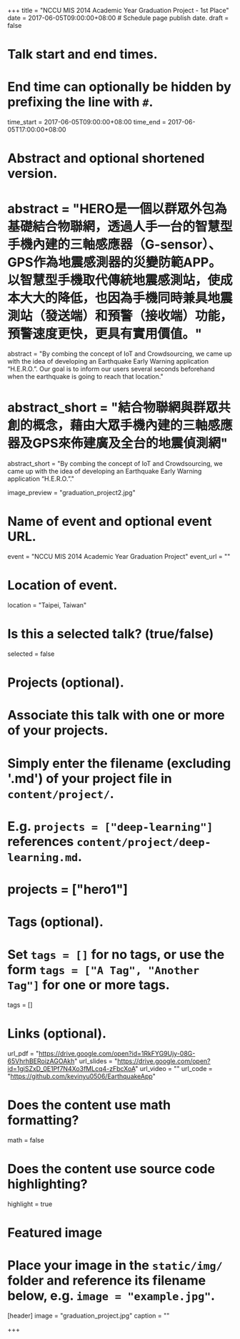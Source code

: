 +++
title = "NCCU MIS 2014 Academic Year Graduation Project - 1st Place"
date = 2017-06-05T09:00:00+08:00  # Schedule page publish date.
draft = false

# Talk start and end times.
#   End time can optionally be hidden by prefixing the line with `#`.
time_start = 2017-06-05T09:00:00+08:00
time_end = 2017-06-05T17:00:00+08:00

# Abstract and optional shortened version.
# abstract = "HERO是一個以群眾外包為基礎結合物聯網，透過人手一台的智慧型手機內建的三軸感應器（G-sensor）、GPS作為地震感測器的災變防範APP。以智慧型手機取代傳統地震感測站，使成本大大的降低，也因為手機同時兼具地震測站（發送端）和預警（接收端）功能，預警速度更快，更具有實用價值。"
abstract = "By combing the concept of IoT and Crowdsourcing, we came up with the idea of developing an Earthquake Early Warning application “H.E.R.O.”. Our goal is to inform our users several seconds beforehand when the earthquake is going to reach that location."
# abstract_short = "結合物聯網與群眾共創的概念，藉由大眾手機內建的三軸感應器及GPS來佈建廣及全台的地震偵測網"
abstract_short = "By combing the concept of IoT and Crowdsourcing, we came up with the idea of developing an Earthquake Early Warning application “H.E.R.O.”."

image_preview = "graduation_project2.jpg"

# Name of event and optional event URL.
event = "NCCU MIS 2014 Academic Year Graduation Project"
event_url = ""

# Location of event.
location = "Taipei, Taiwan"

# Is this a selected talk? (true/false)
selected = false

# Projects (optional).
#   Associate this talk with one or more of your projects.
#   Simply enter the filename (excluding '.md') of your project file in `content/project/`.
#   E.g. `projects = ["deep-learning"]` references `content/project/deep-learning.md`.
# projects = ["hero1"]

# Tags (optional).
#   Set `tags = []` for no tags, or use the form `tags = ["A Tag", "Another Tag"]` for one or more tags.
tags = []

# Links (optional).
url_pdf = "https://drive.google.com/open?id=1RkFYG9Ujy-08G-65VhrhBERoizAGOAkh"
url_slides = "https://drive.google.com/open?id=1giSZxD_0E1Pf7N4Xo3fMLcq4-zFbcXoA"
url_video = ""
url_code = "https://github.com/kevinyu0506/EarthquakeApp"

# Does the content use math formatting?
math = false

# Does the content use source code highlighting?
highlight = true

# Featured image
# Place your image in the `static/img/` folder and reference its filename below, e.g. `image = "example.jpg"`.
[header]
image = "graduation_project.jpg"
caption = ""

+++
